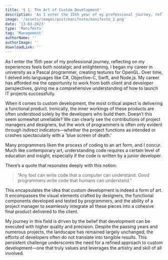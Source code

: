 ```yaml
---
title: '§ 1. The Art of Custom Development'
description: 'As I enter the 15th year of my professional journey, reflecting on my experiences feels both nostalgic and enlightening.'
image: '/assets/images/post/manifesto/manifesto_1.png'
date: '13-03-2023'
type: 'Manifesto'
tag: 'Management'
authorName: ''
authorImage: ''
downloadLink: ''
---
```


As I enter the 15th year of my professional journey, reflecting on my experiences feels both nostalgic and enlightening. I began my career in university as a Pascal programmer, creating textures for OpenGL. Over time, I delved into languages like C#, Objective-C, Swift, and Node.js. My career has afforded me the opportunity to work from both client and developer perspectives, giving me a comprehensive understanding of how to launch IT projects successfully.

When it comes to custom development, the most critical aspect is delivering a functional product. Ironically, the inner workings of these products are often understood solely by the developers who build them. Doesn’t this seem somewhat unreliable? We can clearly see the contributions of project managers and designers, but the work of programmers is often only evident through indirect indicators—whether the project functions as intended or crashes spectacularly with a 'blue screen of death.'

Many programmers liken the process of coding to an art form, and I concur. Much like contemporary art, understanding code requires a certain level of education and insight, especially if the code is written by a junior developer.

There’s a quote that resonates deeply with this notion:

> “Any fool can write code that a computer can understand. Good programmers write code that humans can understand.”

This encapsulates the idea that custom development is indeed a form of art. It encompasses the visual elements crafted by designers, the functional components developed and tested by programmers, and the ability of a project manager to seamlessly integrate all these pieces into a cohesive final product delivered to the client.

My journey in this field is driven by the belief that development can be executed with higher quality and precision. Despite the passing years and numerous projects, the landscape has remained largely unchanged; the efforts of developers often do not translate into tangible results. This persistent challenge underscores the need for a refined approach to custom development—one that truly values and leverages the artistry and skill of all involved.
